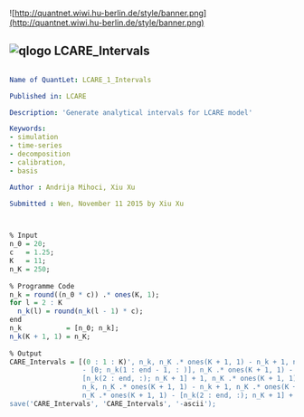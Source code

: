 
![http://quantnet.wiwi.hu-berlin.de/style/banner.png](http://quantnet.wiwi.hu-berlin.de/style/banner.png)

## ![qlogo](http://quantnet.wiwi.hu-berlin.de/graphics/quantlogo.png) LCARE_Intervals 


```yaml

Name of QuantLet: LCARE_1_Intervals

Published in: LCARE

Description: 'Generate analytical intervals for LCARE model'

Keywords:
- simulation
- time-series
- decomposition
- calibration,
- basis

Author : Andrija Mihoci, Xiu Xu

Submitted : Wen, November 11 2015 by Xiu Xu
```



```R


% Input
n_0 = 20;         
c   = 1.25;       
K   = 11;         
n_K = 250;        
 
% Programme Code
n_k = round((n_0 * c)) .* ones(K, 1);
for l = 2 : K
  n_k(l) = round(n_k(l - 1) * c);
end
n_k           = [n_0; n_k]; 
n_k(K + 1, 1) = n_K;
 
% Output
CARE_Intervals = [(0 : 1 : K)', n_k, n_K .* ones(K + 1, 1) - n_k + 1, n_K .* ones(K + 1, 1)...
                  - [0; n_k(1 : end - 1, : )], n_K .* ones(K + 1, 1) - ...
                  [n_k(2 : end, :); n_K + 1] + 1, n_K .* ones(K + 1, 1) - ...
                  n_k, n_K .* ones(K + 1, 1) - n_k + 1, n_K .* ones(K + 1, 1), ...
                  n_K .* ones(K + 1, 1) - [n_k(2 : end, :); n_K + 1] + 1, n_K .* ones(K + 1, 1)];
save('CARE_Intervals', 'CARE_Intervals', '-ascii');


